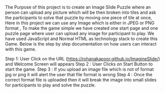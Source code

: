 The Purpose of this project is to create an Image Slide Puzzle where an person can upload any picture which will be then broken into tiles and ask the participants to solve that puzzle by moving one piece of tile at once, Here in this project we can use any Image which is either in JPEG or PNG format , To make the game simple we have created one start page and one puzzle page where user can upload any image for participant to play.
We have used JavaScript and Normal HTML as technology stack to create this Game. Below is the step by step documentation on how users can interact with this game.

Step 1: User Click on the URL (https://rohanakapoor.github.io/ImagineSlide/) and Welcome Screen will appears
Step 2 : User Clicks on Start Button to start the game.
Step 3 : If you upload an image file which is not of format jpg or png it will alert the user that file format is wrong
Step 4 : Once the correct format file is uploaded then it will break the image into small slides for participants to play and solve the puzzle.
